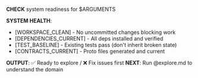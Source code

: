 **CHECK** system readiness for $ARGUMENTS

**SYSTEM HEALTH**:
- [WORKSPACE_CLEAN] - No uncommitted changes blocking work
- [DEPENDENCIES_CURRENT] - All deps installed and verified  
- [TEST_BASELINE] - Existing tests pass (don't inherit broken state)
- [CONTRACTS_CURRENT] - Proto files generated and current

**OUTPUT**: ✅ Ready to explore / ❌ Fix issues first
**NEXT**: Run @explore.md to understand the domain
